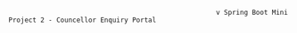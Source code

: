                                                         v Spring Boot Mini Project 2 - Councellor Enquiry Portal 
